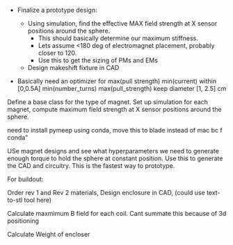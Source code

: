 - Finalize a prototype design: 
    - Using simulation, find the effective MAX field strength at X sensor positions around the sphere. 
        - This should basically determine our maximum stiffness. 
        -  Lets assume <180 deg of electromagnet placement, probably closer to 120.
        - Use this to get the sizing of PMs and EMs  
    - Design makeshift fixture in CAD

- Basically need an optimizer for 
max(pull strength)
min(current) within [0,0.5A]
min(number_turns)
max(pull_strength)
keep diameter [1, 2.5] cm 

Define a base class for the type of magnet. 
Set up simulation for each magnet, compute maximum field strength at X sensor positions around the sphere. 




need to install pymeep using conda, move this to blade instead of mac bc f conda" 

USe magnet designs and see what hyperparameters we need to generate enough torque to hold the sphere at constant position. 
Use this to generate the CAD and circuitry. 
This is the fastest way to prototype. 












For buildout: 

Order rev 1 and Rev 2 materials, 
Design enclosure in CAD, (could use text-to-stl tool here)

Calculate maxmimum B field for each coil. Cant summate this because of 3d positioning 

Calculate Weight of encloser 
